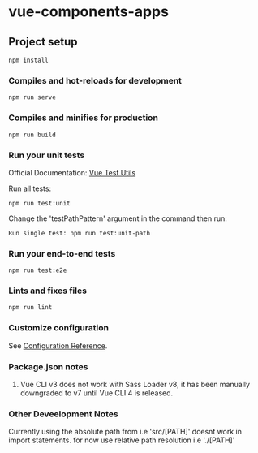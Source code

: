 # vue-components-apps

## Project setup
```
npm install
```

### Compiles and hot-reloads for development
```
npm run serve
```

### Compiles and minifies for production
```
npm run build
```

### Run your unit tests
Official Documentation:  [Vue Test Utils](https://vue-test-utils.vuejs.org/)

Run all tests: 
```
npm run test:unit
```
Change the 'testPathPattern' argument in the command then run:
```
Run single test: npm run test:unit-path
```
### Run your end-to-end tests
```
npm run test:e2e
```

### Lints and fixes files
```
npm run lint
```

### Customize configuration
See [Configuration Reference](https://cli.vuejs.org/config/).

### Package.json notes

1. Vue CLI v3 does not work with Sass Loader v8, it has been manually
downgraded to v7 until Vue CLI 4 is released.

### Other Deveelopment Notes

Currently using the absolute path from i.e 'src/[PATH]' doesnt work in import statements. for now use relative path resolution i.e './[PATH]'
